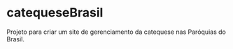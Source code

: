 # catequeseBrasil
Projeto para criar um site de gerenciamento da catequese nas Paróquias do Brasil.
